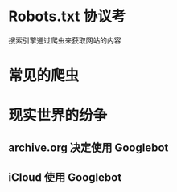 # Robots.txt 协议考

<!--
ID: 3186dac3-f2f7-43d0-a37c-1b50dcdd5629
Status: draft
Date: 2018-10-27T23:14:00
Modified: 2020-05-16T11:26:07
wp_id: 457
-->

搜索引擎通过爬虫来获取网站的内容

# 常见的爬虫

# 现实世界的纷争

## archive.org 决定使用 Googlebot

## iCloud 使用 Googlebot